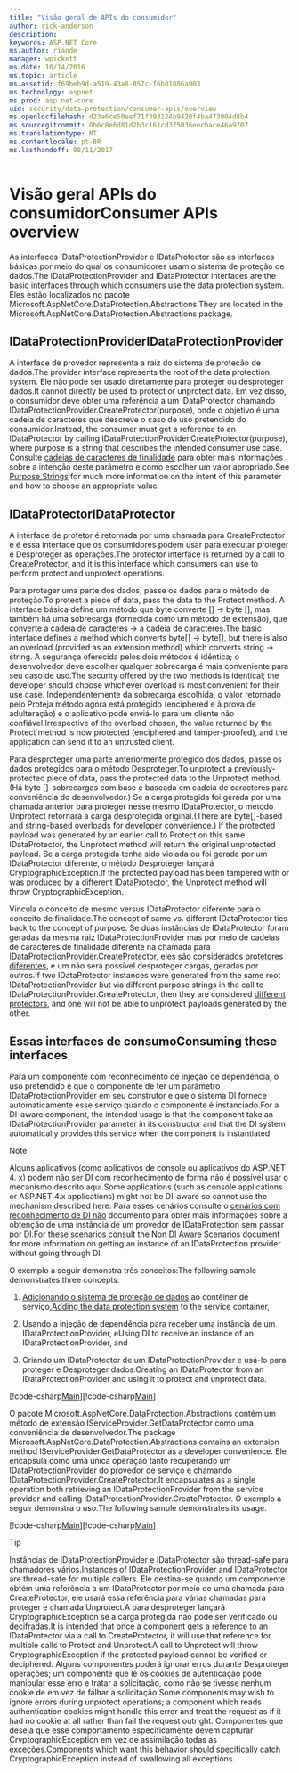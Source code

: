 ```yaml
---
title: "Visão geral de APIs do consumidor"
author: rick-anderson
description: 
keywords: ASP.NET Core
ms.author: riande
manager: wpickett
ms.date: 10/14/2016
ms.topic: article
ms.assetid: f69beb9d-a519-43a8-857c-f6b01886a903
ms.technology: aspnet
ms.prod: asp.net-core
uid: security/data-protection/consumer-apis/overview
ms.openlocfilehash: d23a6ce50eef71f393124b9420f4ba473904d8b4
ms.sourcegitcommit: 0b6c8e6d81d2b3c161cd375036eecbace46a9707
ms.translationtype: MT
ms.contentlocale: pt-BR
ms.lasthandoff: 08/11/2017
---
```

# <a name="consumer-apis-overview"></a><span data-ttu-id="1f913-103">Visão geral APIs do consumidor</span><span class="sxs-lookup"><span data-stu-id="1f913-103">Consumer APIs overview</span></span>

<span data-ttu-id="1f913-104">As interfaces IDataProtectionProvider e IDataProtector são as interfaces básicas por meio do qual os consumidores usam o sistema de proteção de dados.</span><span class="sxs-lookup"><span data-stu-id="1f913-104">The IDataProtectionProvider and IDataProtector interfaces are the basic interfaces through which consumers use the data protection system.</span></span> <span data-ttu-id="1f913-105">Eles estão localizados no pacote Microsoft.AspNetCore.DataProtection.Abstractions.</span><span class="sxs-lookup"><span data-stu-id="1f913-105">They are located in the Microsoft.AspNetCore.DataProtection.Abstractions package.</span></span>

## <a name="idataprotectionprovider"></a><span data-ttu-id="1f913-106">IDataProtectionProvider</span><span class="sxs-lookup"><span data-stu-id="1f913-106">IDataProtectionProvider</span></span>

<span data-ttu-id="1f913-107">A interface de provedor representa a raiz do sistema de proteção de dados.</span><span class="sxs-lookup"><span data-stu-id="1f913-107">The provider interface represents the root of the data protection system.</span></span> <span data-ttu-id="1f913-108">Ele não pode ser usado diretamente para proteger ou desproteger dados.</span><span class="sxs-lookup"><span data-stu-id="1f913-108">It cannot directly be used to protect or unprotect data.</span></span> <span data-ttu-id="1f913-109">Em vez disso, o consumidor deve obter uma referência a um IDataProtector chamando IDataProtectionProvider.CreateProtector(purpose), onde o objetivo é uma cadeia de caracteres que descreve o caso de uso pretendido do consumidor.</span><span class="sxs-lookup"><span data-stu-id="1f913-109">Instead, the consumer must get a reference to an IDataProtector by calling IDataProtectionProvider.CreateProtector(purpose), where purpose is a string that describes the intended consumer use case.</span></span> <span data-ttu-id="1f913-110">Consulte [cadeias de caracteres de finalidade](purpose-strings.md) para obter mais informações sobre a intenção deste parâmetro e como escolher um valor apropriado.</span><span class="sxs-lookup"><span data-stu-id="1f913-110">See [Purpose Strings](purpose-strings.md) for much more information on the intent of this parameter and how to choose an appropriate value.</span></span>

## <a name="idataprotector"></a><span data-ttu-id="1f913-111">IDataProtector</span><span class="sxs-lookup"><span data-stu-id="1f913-111">IDataProtector</span></span>

<span data-ttu-id="1f913-112">A interface de protetor é retornada por uma chamada para CreateProtector e é essa interface que os consumidores podem usar para executar proteger e Desproteger as operações.</span><span class="sxs-lookup"><span data-stu-id="1f913-112">The protector interface is returned by a call to CreateProtector, and it is this interface which consumers can use to perform protect and unprotect operations.</span></span>

<span data-ttu-id="1f913-113">Para proteger uma parte dos dados, passe os dados para o método de proteção.</span><span class="sxs-lookup"><span data-stu-id="1f913-113">To protect a piece of data, pass the data to the Protect method.</span></span> <span data-ttu-id="1f913-114">A interface básica define um método que byte converte [] -> byte [], mas também há uma sobrecarga (fornecida como um método de extensão), que converte a cadeia de caracteres -> a cadeia de caracteres.</span><span class="sxs-lookup"><span data-stu-id="1f913-114">The basic interface defines a method which converts byte[] -> byte[], but there is also an overload (provided as an extension method) which converts string -> string.</span></span> <span data-ttu-id="1f913-115">A segurança oferecida pelos dois métodos é idêntica; o desenvolvedor deve escolher qualquer sobrecarga é mais conveniente para seu caso de uso.</span><span class="sxs-lookup"><span data-stu-id="1f913-115">The security offered by the two methods is identical; the developer should choose whichever overload is most convenient for their use case.</span></span> <span data-ttu-id="1f913-116">Independentemente da sobrecarga escolhida, o valor retornado pelo Proteja método agora está protegido (enciphered e à prova de adulteração) e o aplicativo pode enviá-lo para um cliente não confiável.</span><span class="sxs-lookup"><span data-stu-id="1f913-116">Irrespective of the overload chosen, the value returned by the Protect method is now protected (enciphered and tamper-proofed), and the application can send it to an untrusted client.</span></span>

<span data-ttu-id="1f913-117">Para desproteger uma parte anteriormente protegido dos dados, passe os dados protegidos para o método Desproteger.</span><span class="sxs-lookup"><span data-stu-id="1f913-117">To unprotect a previously-protected piece of data, pass the protected data to the Unprotect method.</span></span> <span data-ttu-id="1f913-118">(Há byte []-sobrecargas com base e baseada em cadeia de caracteres para conveniência do desenvolvedor.) Se a carga protegida foi gerada por uma chamada anterior para proteger nesse mesmo IDataProtector, o método Unprotect retornará a carga desprotegida original.</span><span class="sxs-lookup"><span data-stu-id="1f913-118">(There are byte[]-based and string-based overloads for developer convenience.) If the protected payload was generated by an earlier call to Protect on this same IDataProtector, the Unprotect method will return the original unprotected payload.</span></span> <span data-ttu-id="1f913-119">Se a carga protegida tenha sido violada ou foi gerada por um IDataProtector diferente, o método Desproteger lançará CryptographicException.</span><span class="sxs-lookup"><span data-stu-id="1f913-119">If the protected payload has been tampered with or was produced by a different IDataProtector, the Unprotect method will throw CryptographicException.</span></span>

<span data-ttu-id="1f913-120">Vincula o conceito de mesmo versus IDataProtector diferente para o conceito de finalidade.</span><span class="sxs-lookup"><span data-stu-id="1f913-120">The concept of same vs. different IDataProtector ties back to the concept of purpose.</span></span> <span data-ttu-id="1f913-121">Se duas instâncias de IDataProtector foram geradas da mesma raiz IDataProtectionProvider mas por meio de cadeias de caracteres de finalidade diferente na chamada para IDataProtectionProvider.CreateProtector, eles são considerados [protetores diferentes](purpose-strings.md), e um não será possível desproteger cargas, geradas por outros.</span><span class="sxs-lookup"><span data-stu-id="1f913-121">If two IDataProtector instances were generated from the same root IDataProtectionProvider but via different purpose strings in the call to IDataProtectionProvider.CreateProtector, then they are considered [different protectors](purpose-strings.md), and one will not be able to unprotect payloads generated by the other.</span></span>

## <a name="consuming-these-interfaces"></a><span data-ttu-id="1f913-122">Essas interfaces de consumo</span><span class="sxs-lookup"><span data-stu-id="1f913-122">Consuming these interfaces</span></span>

<span data-ttu-id="1f913-123">Para um componente com reconhecimento de injeção de dependência, o uso pretendido é que o componente de ter um parâmetro IDataProtectionProvider em seu construtor e que o sistema DI fornece automaticamente esse serviço quando o componente é instanciado.</span><span class="sxs-lookup"><span data-stu-id="1f913-123">For a DI-aware component, the intended usage is that the component take an IDataProtectionProvider parameter in its constructor and that the DI system automatically provides this service when the component is instantiated.</span></span>

> [!NOTE]
> <span data-ttu-id="1f913-124">Alguns aplicativos (como aplicativos de console ou aplicativos do ASP.NET 4. x) podem não ser DI com reconhecimento de forma não é possível usar o mecanismo descrito aqui.</span><span class="sxs-lookup"><span data-stu-id="1f913-124">Some applications (such as console applications or ASP.NET 4.x applications) might not be DI-aware so cannot use the mechanism described here.</span></span> <span data-ttu-id="1f913-125">Para esses cenários consulte o [cenários com reconhecimento de DI não](../configuration/non-di-scenarios.md) documento para obter mais informações sobre a obtenção de uma instância de um provedor de IDataProtection sem passar por DI.</span><span class="sxs-lookup"><span data-stu-id="1f913-125">For these scenarios consult the [Non DI Aware Scenarios](../configuration/non-di-scenarios.md) document for more information on getting an instance of an IDataProtection provider without going through DI.</span></span>

<span data-ttu-id="1f913-126">O exemplo a seguir demonstra três conceitos:</span><span class="sxs-lookup"><span data-stu-id="1f913-126">The following sample demonstrates three concepts:</span></span>

1. <span data-ttu-id="1f913-127">[Adicionando o sistema de proteção de dados](../configuration/overview.md) ao contêiner de serviço,</span><span class="sxs-lookup"><span data-stu-id="1f913-127">[Adding the data protection system](../configuration/overview.md) to the service container,</span></span>

2. <span data-ttu-id="1f913-128">Usando a injeção de dependência para receber uma instância de um IDataProtectionProvider, e</span><span class="sxs-lookup"><span data-stu-id="1f913-128">Using DI to receive an instance of an IDataProtectionProvider, and</span></span>

3. <span data-ttu-id="1f913-129">Criando um IDataProtector de um IDataProtectionProvider e usá-lo para proteger e Desproteger dados.</span><span class="sxs-lookup"><span data-stu-id="1f913-129">Creating an IDataProtector from an IDataProtectionProvider and using it to protect and unprotect data.</span></span>

<span data-ttu-id="1f913-130">[!code-csharp[Main](../using-data-protection/samples/protectunprotect.cs?highlight=26,34,35,36,37,38,39,40)]</span><span class="sxs-lookup"><span data-stu-id="1f913-130">[!code-csharp[Main](../using-data-protection/samples/protectunprotect.cs?highlight=26,34,35,36,37,38,39,40)]</span></span>

<span data-ttu-id="1f913-131">O pacote Microsoft.AspNetCore.DataProtection.Abstractions contém um método de extensão IServiceProvider.GetDataProtector como uma conveniência de desenvolvedor.</span><span class="sxs-lookup"><span data-stu-id="1f913-131">The package Microsoft.AspNetCore.DataProtection.Abstractions contains an extension method IServiceProvider.GetDataProtector as a developer convenience.</span></span> <span data-ttu-id="1f913-132">Ele encapsula como uma única operação tanto recuperando um IDataProtectionProvider do provedor de serviço e chamando IDataProtectionProvider.CreateProtector.</span><span class="sxs-lookup"><span data-stu-id="1f913-132">It encapsulates as a single operation both retrieving an IDataProtectionProvider from the service provider and calling IDataProtectionProvider.CreateProtector.</span></span> <span data-ttu-id="1f913-133">O exemplo a seguir demonstra o uso.</span><span class="sxs-lookup"><span data-stu-id="1f913-133">The following sample demonstrates its usage.</span></span>

<span data-ttu-id="1f913-134">[!code-csharp[Main](./overview/samples/getdataprotector.cs?highlight=15)]</span><span class="sxs-lookup"><span data-stu-id="1f913-134">[!code-csharp[Main](./overview/samples/getdataprotector.cs?highlight=15)]</span></span>

>[!TIP]
> <span data-ttu-id="1f913-135">Instâncias de IDataProtectionProvider e IDataProtector são thread-safe para chamadores vários.</span><span class="sxs-lookup"><span data-stu-id="1f913-135">Instances of IDataProtectionProvider and IDataProtector are thread-safe for multiple callers.</span></span> <span data-ttu-id="1f913-136">Ele destina-se quando um componente obtém uma referência a um IDataProtector por meio de uma chamada para CreateProtector, ele usará essa referência para várias chamadas para proteger e chamada Unprotect.A para desproteger lançará CryptographicException se a carga protegida não pode ser verificado ou decifradas.</span><span class="sxs-lookup"><span data-stu-id="1f913-136">It is intended that once a component gets a reference to an IDataProtector via a call to CreateProtector, it will use that reference for multiple calls to Protect and Unprotect.A call to Unprotect will throw CryptographicException if the protected payload cannot be verified or deciphered.</span></span> <span data-ttu-id="1f913-137">Alguns componentes poderá ignorar erros durante Desproteger operações; um componente que lê os cookies de autenticação pode manipular esse erro e tratar a solicitação, como não se tivesse nenhum cookie de em vez de falhar a solicitação.</span><span class="sxs-lookup"><span data-stu-id="1f913-137">Some components may wish to ignore errors during unprotect operations; a component which reads authentication cookies might handle this error and treat the request as if it had no cookie at all rather than fail the request outright.</span></span> <span data-ttu-id="1f913-138">Componentes que deseja que esse comportamento especificamente devem capturar CryptographicException em vez de assimilação todas as exceções.</span><span class="sxs-lookup"><span data-stu-id="1f913-138">Components which want this behavior should specifically catch CryptographicException instead of swallowing all exceptions.</span></span>
